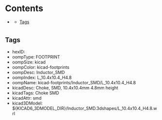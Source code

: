 



Contents
========

* [](#)
	* [Tags](#tags)

# 

## Tags

- hexID: 
- oompType: FOOTPRINT
- oompSize: kicad
- oompColor: kicad-footprints
- oompDesc: Inductor_SMD
- oompIndex: L_10.4x10.4_H4.8
- oompName: kicad-footprints/Inductor_SMD/L_10.4x10.4_H4.8
- kicadDesc: Choke, SMD, 10.4x10.4mm 4.8mm height
- kicadTags: Choke SMD
- kicadAttr: smd
- kicad3DModel: ${KICAD6_3DMODEL_DIR}/Inductor_SMD.3dshapes/L_10.4x10.4_H4.8.wrl
